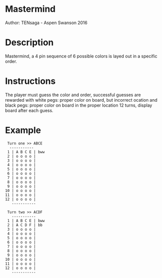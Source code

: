 # Mastermind
Author: TENsaga - Aspen Swanson 2016

# Description
Mastermind, a 4 pin sequence of 6 possible colors is layed out in a specific order.

# Instructions
The player must guess the color and order, successful guesses are rewarded with white pegs: proper color on board, but incorrect ocation
and black pegs: proper color on board in the proper location 12 turns, display board after each guess.

# Example 

``` 
 Turn one >> ABCE
  -----------
 1 | A B C E | bww
 2 | o o o o |
 3 | o o o o |
 4 | o o o o |
 5 | o o o o |
 6 | o o o o |
 7 | o o o o |
 8 | o o o o |
 9 | o o o o |
10 | o o o o |
11 | o o o o |
12 | o o o o |
   -----------

 Turn two >> ACDF
   -----------
 1 | A B C E | bww
 2 | A C D F | bb
 3 | o o o o |
 4 | o o o o |
 5 | o o o o |
 6 | o o o o |
 7 | o o o o |
 8 | o o o o |
 9 | o o o o |
10 | o o o o |
11 | o o o o |
12 | o o o o |
   -----------